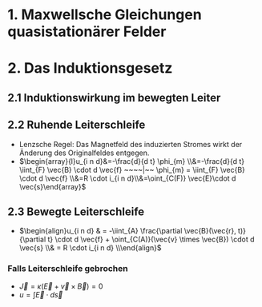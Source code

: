# 1. Maxwellsche Gleichungen quasistationärer Felder 


# 2. Das Induktionsgesetz 
## 2.1 Induktionswirkung im bewegten Leiter 

## 2.2 Ruhende Leiterschleife 
- Lenzsche Regel: Das Magnetfeld des induzierten Stromes wirkt der Änderung des Originalfeldes entgegen. 
- $\begin{array}{l}u_{i n d}&=-\frac{d}{d t} \phi_{m} \\&=-\frac{d}{d t} \iint_{F} \vec{B} \cdot d \vec{f} ~~~~|~~ \phi_{m} = \iint_{F} \vec{B} \cdot d \vec{f} \\&=R \cdot i_{i n d}\\&=\oint_{C(F)} \vec{E}\cdot d \vec{s}\end{array}$ 

## 2.3 Bewegte Leiterschleife 
- $\begin{align}u_{i n d} & = -\iint_{A} \frac{\partial \vec{B}(\vec{r}, t)}{\partial t} \cdot d \vec{f} + \oint_{C(A)}(\vec{v} \times \vec{B}) \cdot d \vec{s} \\& = R \cdot i_{i n d} \\\end{align}$ 

### Falls Leiterschleife gebrochen 
- $\vec{J}=\kappa(\vec{E}+\vec{v} \times \vec{B})=0$ 
- $u = \int{\vec{E}\cdot d\vec{s}}$ 

